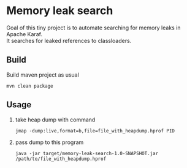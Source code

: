 # Memory leak search

Goal of this tiny project is to automate searching for memory leaks in Apache Karaf.  
It searches for leaked references to classloaders.

## Build
Build maven project as usual
```shell
mvn clean package
```


## Usage

1. take heap dump with command
    ```shell
    jmap -dump:live,format=b,file=file_with_heapdump.hprof PID
    ```

1. pass dump to this program
    ```shell
    java -jar target/memory-leak-search-1.0-SNAPSHOT.jar /path/to/file_with_heapdump.hprof
    ```